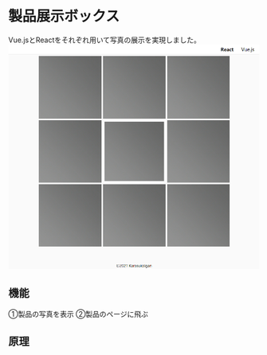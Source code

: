 # 製品展示ボックス
Vue.jsとReactをそれぞれ用いて写真の展示を実現しました。  
<img src="https://github.com/Karasukaigan/product-display-box/blob/main/screenshot/react.png" alt="react" style="width: 700px">
## 機能
①製品の写真を表示
②製品のページに飛ぶ
## 原理


